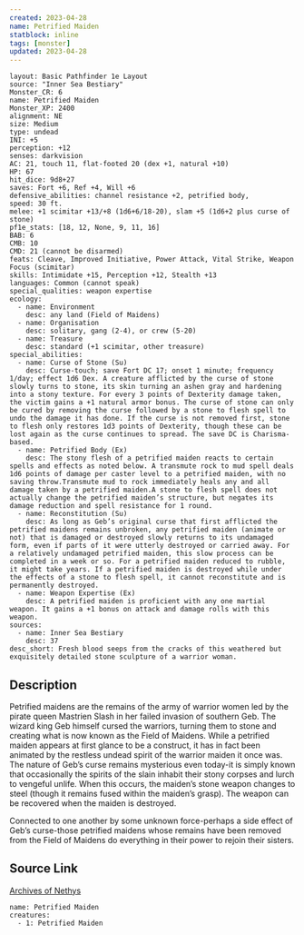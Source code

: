 ```yaml
---
created: 2023-04-28
name: Petrified Maiden
statblock: inline
tags: [monster]
updated: 2023-04-28
---
```

```statblock
layout: Basic Pathfinder 1e Layout
source: "Inner Sea Bestiary"
Monster_CR: 6
name: Petrified Maiden
Monster_XP: 2400
alignment: NE
size: Medium
type: undead
INI: +5
perception: +12
senses: darkvision
AC: 21, touch 11, flat-footed 20 (dex +1, natural +10)
HP: 67
hit_dice: 9d8+27
saves: Fort +6, Ref +4, Will +6
defensive_abilities: channel resistance +2, petrified body,
speed: 30 ft.
melee: +1 scimitar +13/+8 (1d6+6/18-20), slam +5 (1d6+2 plus curse of stone)
pf1e_stats: [18, 12, None, 9, 11, 16]
BAB: 6
CMB: 10
CMD: 21 (cannot be disarmed)
feats: Cleave, Improved Initiative, Power Attack, Vital Strike, Weapon Focus (scimitar)
skills: Intimidate +15, Perception +12, Stealth +13
languages: Common (cannot speak)
special_qualities: weapon expertise
ecology:
  - name: Environment
    desc: any land (Field of Maidens)
  - name: Organisation
    desc: solitary, gang (2-4), or crew (5-20)
  - name: Treasure
    desc: standard (+1 scimitar, other treasure)
special_abilities:
  - name: Curse of Stone (Su)
    desc: Curse-touch; save Fort DC 17; onset 1 minute; frequency 1/day; effect 1d6 Dex. A creature afflicted by the curse of stone slowly turns to stone, its skin turning an ashen gray and hardening into a stony texture. For every 3 points of Dexterity damage taken, the victim gains a +1 natural armor bonus. The curse of stone can only be cured by removing the curse followed by a stone to flesh spell to undo the damage it has done. If the curse is not removed first, stone to flesh only restores 1d3 points of Dexterity, though these can be lost again as the curse continues to spread. The save DC is Charisma-based.
  - name: Petrified Body (Ex)
    desc: The stony flesh of a petrified maiden reacts to certain spells and effects as noted below. A transmute rock to mud spell deals 1d6 points of damage per caster level to a petrified maiden, with no saving throw.Transmute mud to rock immediately heals any and all damage taken by a petrified maiden.A stone to flesh spell does not actually change the petrified maiden’s structure, but negates its damage reduction and spell resistance for 1 round.
  - name: Reconstitution (Su)
    desc: As long as Geb’s original curse that first afflicted the petrified maidens remains unbroken, any petrified maiden (animate or not) that is damaged or destroyed slowly returns to its undamaged form, even if parts of it were utterly destroyed or carried away. For a relatively undamaged petrified maiden, this slow process can be completed in a week or so. For a petrified maiden reduced to rubble, it might take years. If a petrified maiden is destroyed while under the effects of a stone to flesh spell, it cannot reconstitute and is permanently destroyed.
  - name: Weapon Expertise (Ex)
    desc: A petrified maiden is proficient with any one martial weapon. It gains a +1 bonus on attack and damage rolls with this weapon.
sources:
  - name: Inner Sea Bestiary
    desc: 37
desc_short: Fresh blood seeps from the cracks of this weathered but exquisitely detailed stone sculpture of a warrior woman.
```
## Description
Petrified maidens are the remains of the army of warrior women led by the pirate queen Mastrien Slash in her failed invasion of southern Geb. The wizard king Geb himself cursed the warriors, turning them to stone and creating what is now known as the Field of Maidens. While a petrified maiden appears at first glance to be a construct, it has in fact been animated by the restless undead spirit of the warrior maiden it once was. The nature of Geb’s curse remains mysterious even today-it is simply known that occasionally the spirits of the slain inhabit their stony corpses and lurch to vengeful unlife. When this occurs, the maiden’s stone weapon changes to steel (though it remains fused within the maiden’s grasp). The weapon can be recovered when the maiden is destroyed.

Connected to one another by some unknown force-perhaps a side effect of Geb’s curse-those petrified maidens whose remains have been removed from the Field of Maidens do everything in their power to rejoin their sisters.
## Source Link
[Archives of Nethys](https://aonprd.com/MonsterDisplay.aspx?ItemName=Petrified%20Maiden)
```encounter-table
name: Petrified Maiden
creatures:
  - 1: Petrified Maiden
```

